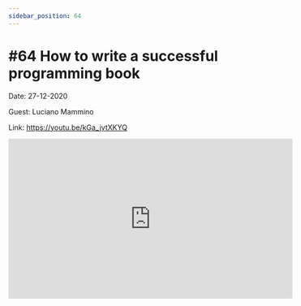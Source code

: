 ```yaml
---
sidebar_position: 64
---
```


# #64 How to write a successful programming book

Date: 27-12-2020

Guest: Luciano Mammino

Link: https://youtu.be/kGa_jvtXKYQ

<iframe width="560" height="315" src="https://www.youtube.com/embed/kGa_jvtXKYQ" title="YouTube video player" frameborder="0" allow="accelerometer; autoplay; clipboard-write; encrypted-media; gyroscope; picture-in-picture; web-share" allowfullscreen></iframe>